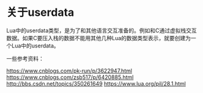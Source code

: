# 关于userdata

Lua中的userdata类型，是为了和其他语言交互准备的。例如和C通过虚拟栈交互数据。如果C要压入栈的数据不能用其他几种Lua的数据类型表示，就要创建为一个Lua中的userdata。

一些参考资料：

<https://www.cnblogs.com/pk-run/p/3622947.html>
<https://www.cnblogs.com/zsb517/p/6420885.html>
<http://bbs.csdn.net/topics/350261649>
<https://www.lua.org/pil/28.1.html>